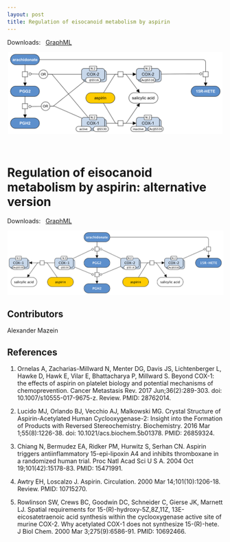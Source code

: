 ```yaml
---
layout: post
title: Regulation of eisocanoid metabolism by aspirin
---
```


Downloads: &nbsp; 
[GraphML](../downloads/F100-aspirin-V003B.graphml) &nbsp;
<!--[SBGN-ML](../downloads/F100-aspirin-V003B-SBGNv02.sbgn) &nbsp;
[Newt](http://web.newteditor.org/?URL=http://metabolismregulation.org/downloads/F100-aspirin-V003B-newt.sbgn) &nbsp;-->
<p align="middle"><a href="/glycolysis/"><img id="image" src="/downloads/F100-aspirin-V003B.png" width="500"/></a></p>

<br />

# Regulation of eisocanoid metabolism by aspirin: alternative version  

Downloads: &nbsp; 
[GraphML](../downloads/F100-aspirin-V003A.graphml) &nbsp;
<p align="middle"><a href="/glycolysis/"><img id="image" src="/downloads/F100-aspirin-V003A.png" width="620"/></a></p>

## Contributors

Alexander Mazein

## References

1. Ornelas A, Zacharias-Millward N, Menter DG, Davis JS, Lichtenberger L, Hawke D, Hawk E, Vilar E, Bhattacharya P, Millward S. Beyond COX-1: the effects of aspirin on platelet biology and potential mechanisms of chemoprevention. Cancer Metastasis Rev. 2017 Jun;36(2):289-303. doi: 10.1007/s10555-017-9675-z. Review. PMID: 28762014.

1. Lucido MJ, Orlando BJ, Vecchio AJ, Malkowski MG. Crystal Structure of Aspirin-Acetylated Human Cyclooxygenase-2: Insight into the Formation of Products with Reversed Stereochemistry. Biochemistry. 2016 Mar 1;55(8):1226-38. doi: 10.1021/acs.biochem.5b01378. PMID: 26859324.

1. Chiang N, Bermudez EA, Ridker PM, Hurwitz S, Serhan CN. Aspirin triggers antiinflammatory 15-epi-lipoxin A4 and inhibits thromboxane in a randomized human trial. Proc Natl Acad Sci U S A. 2004 Oct 19;101(42):15178-83. PMID: 15471991.

1. Awtry EH, Loscalzo J. Aspirin. Circulation. 2000 Mar 14;101(10):1206-18. Review. PMID: 10715270.

1. Rowlinson SW, Crews BC, Goodwin DC, Schneider C, Gierse JK, Marnett LJ. Spatial requirements for 15-(R)-hydroxy-5Z,8Z,11Z, 13E-eicosatetraenoic acid synthesis within the cyclooxygenase active site of murine COX-2. Why acetylated COX-1 does not synthesize 15-(R)-hete. J Biol Chem. 2000 Mar 3;275(9):6586-91. PMID: 10692466.

